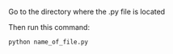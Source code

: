 Go to the directory where the .py file is located

Then run this command:
```
python name_of_file.py 
```
